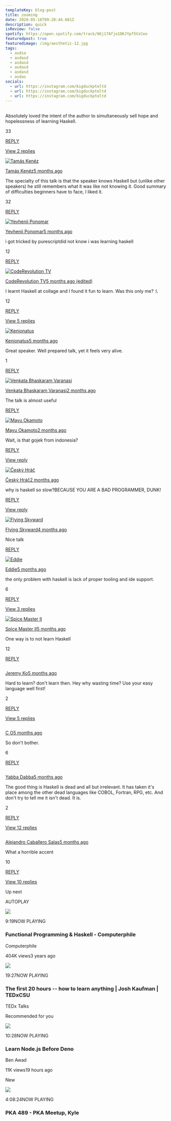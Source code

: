 ```yaml
---
templateKey: blog-post
title: zooming
date: 2020-05-16T09:28:44.681Z
description: quick
isReview: false
spotify: https://open.spotify.com/track/6Kj17Afjo1OKJYpf5VzCeo
featuredpost: true
featuredimage: /img/aesthetic-12.jpg
tags:
  - asdsa
  - asdasd
  - asdasd
  - asdasd
  - asdasd
  - asdas
socials:
  - url: https://instagram.com/bigduckpteltd
  - url: https://instagram.com/bigduckpteltd
  - url: https://instagram.com/bigduckpteltd
---
```

\
Absolutely loved the intent of the author to simultaneously sell hope and hopelessness of learning Haskell.

[](<>)33[](<>)

[REPLY](<>)

[View 2 replies](<>)

[![Tamás Kenéz](https://yt3.ggpht.com/a/AATXAJxEaL9ne_ujUHNEa1LRaLsoYqQcnCrYesj2zw=s48-c-k-c0xffffffff-no-rj-mo)](https://www.youtube.com/channel/UCV_Kn8qtUNlhtpb5oveDrEA)

[Tamás Kenéz](https://www.youtube.com/channel/UCV_Kn8qtUNlhtpb5oveDrEA)[5 months ago](https://www.youtube.com/watch?v=RvRVn8jXoNY&lc=Ugy5ShXeMa4XfDvZaKl4AaABAg)

The specialty of this talk is that the speaker knows Haskell but (unlike other speakers) he still remembers what it was like not knowing it. Good summary of difficulties beginners have to face, I liked it.

[](<>)32[](<>)

[REPLY](<>)

[![Yevhenii Ponomar](https://yt3.ggpht.com/a/AATXAJxgBzcQ5ni8y5ruzYhWeMldmdza06yRNvJo_w=s48-c-k-c0xffffffff-no-rj-mo)](https://www.youtube.com/channel/UCr3XgWn3i-rgSuFpdRFW_nw)

[Yevhenii Ponomar](https://www.youtube.com/channel/UCr3XgWn3i-rgSuFpdRFW_nw)[5 months ago](https://www.youtube.com/watch?v=RvRVn8jXoNY&lc=Ugwsyyp05K34eRX_hVN4AaABAg)

i got tricked by purescriptdid not know i was learning haskell

[](<>)12[](<>)

[REPLY](<>)

[![CodeRevolution TV](https://yt3.ggpht.com/a/AATXAJwM4nn2vmRXmgdXOOZ1eDTYUyNDQt3t2Brj3A=s48-c-k-c0xffffffff-no-rj-mo)](https://www.youtube.com/channel/UCVLIksvzyk-D_oEdHab2Lgg)

[CodeRevolution TV](https://www.youtube.com/channel/UCVLIksvzyk-D_oEdHab2Lgg)[5 months ago (edited)](https://www.youtube.com/watch?v=RvRVn8jXoNY&lc=UgwLyIVx3jKCR_S2lkl4AaABAg)

I learnt Haskell at collage and I found it fun to learn. Was this only me? :\

[](<>)12[](<>)

[REPLY](<>)

[View 5 replies](<>)

[![Kenionatus](https://yt3.ggpht.com/a/AATXAJzHBiBQCuvFBhJZ4cAQLOWVAv2wG0zRa_VDJQ=s48-c-k-c0xffffffff-no-rj-mo)](https://www.youtube.com/channel/UCrX_6Cdi7HzRcPRpFQ10Cwg)

[Kenionatus](https://www.youtube.com/channel/UCrX_6Cdi7HzRcPRpFQ10Cwg)[5 months ago](https://www.youtube.com/watch?v=RvRVn8jXoNY&lc=UgwPO9FD7xID4v_DM_R4AaABAg)

Great speaker. Well prepared talk, yet it feels very alive.

[](<>)1[](<>)

[REPLY](<>)

[![Venkata Bhaskaram Varanasi](https://yt3.ggpht.com/a/AATXAJxcQ-Otf3uPMJXaNWvFFP5ACnK9RH9CVcgH9Q=s48-c-k-c0xffffffff-no-rj-mo)](https://www.youtube.com/channel/UCF-_GBOq2qQgLPfFV9DOtOg)

[Venkata Bhaskaram Varanasi](https://www.youtube.com/channel/UCF-_GBOq2qQgLPfFV9DOtOg)[2 months ago](https://www.youtube.com/watch?v=RvRVn8jXoNY&lc=Ugx6Fen5HLjgXBmGgfN4AaABAg)

The talk is almost useful

[](<>)[](<>)

[REPLY](<>)

[![Mayu Okamoto](https://yt3.ggpht.com/a/AATXAJwwgv27Y0SKsBsmb4-Y2PN3IePWH3bU4y5wBg=s48-c-k-c0xffffffff-no-rj-mo)](https://www.youtube.com/channel/UCW_SW0aVFn4AkJ3VaMIailw)

[Mayu Okamoto](https://www.youtube.com/channel/UCW_SW0aVFn4AkJ3VaMIailw)[2 months ago](https://www.youtube.com/watch?v=RvRVn8jXoNY&lc=UgwamiNt8oHwH-xfewB4AaABAg)

Wait, is that gojek from indonesia?

[](<>)[](<>)

[REPLY](<>)

[View reply](<>)

[![Český Hráč](https://yt3.ggpht.com/a/AATXAJyono-pQd9lx9kARG2VGZOib7aexhFszx9ozA=s48-c-k-c0xffffffff-no-rj-mo)](https://www.youtube.com/channel/UC-CDZmGdJAHUxF9TE-aZPAQ)

[Český Hráč](https://www.youtube.com/channel/UC-CDZmGdJAHUxF9TE-aZPAQ)[2 months ago](https://www.youtube.com/watch?v=RvRVn8jXoNY&lc=UgwDvzZfYEo1fWXLBAd4AaABAg)

why is haskell so slow?BECAUSE YOU ARE A BAD PROGRAMMER, DUNK!

[](<>)[](<>)

[REPLY](<>)

[View reply](<>)

[![Flying Skyward](https://yt3.ggpht.com/a/AATXAJxSibE8qCz7MPEN1yb1Jn0ePGyEv4ZQ_3KboQ=s48-c-k-c0xffffffff-no-rj-mo)](https://www.youtube.com/channel/UC6MC4WUviLww40IZKo30FKg)

[Flying Skyward](https://www.youtube.com/channel/UC6MC4WUviLww40IZKo30FKg)[4 months ago](https://www.youtube.com/watch?v=RvRVn8jXoNY&lc=UgydWNfJ8YN6lLkU2LZ4AaABAg)

Nice talk

[](<>)[](<>)

[REPLY](<>)

[![Eddie](https://yt3.ggpht.com/a/AATXAJwZ45ODomsZ051jWryFSXc94QuomOhjdzVBgA=s48-c-k-c0xffffffff-no-rj-mo)](https://www.youtube.com/channel/UC4CWRe6MwnZ5uc4DsAhrxKw)

[Eddie](https://www.youtube.com/channel/UC4CWRe6MwnZ5uc4DsAhrxKw)[5 months ago](https://www.youtube.com/watch?v=RvRVn8jXoNY&lc=UgxsRIsPuvnqQpENHYF4AaABAg)

the only problem with haskell is lack of proper tooling and ide support.

[](<>)6[](<>)

[REPLY](<>)

[View 3 replies](<>)

[![Spice Master II](https://yt3.ggpht.com/a/AATXAJxFWEZg9wfo42gKzSZJE25XdxlHZyNUroCSKQ=s48-c-k-c0xffffffff-no-rj-mo)](https://www.youtube.com/channel/UCevifdTd1j694bwH3X_il8w)

[Spice Master II](https://www.youtube.com/channel/UCevifdTd1j694bwH3X_il8w)[5 months ago](https://www.youtube.com/watch?v=RvRVn8jXoNY&lc=Ugx9vlew7nboND-cU2R4AaABAg)

One way is to not learn Haskell

[](<>)12[](<>)

[REPLY](<>)

[![](<>)](https://www.youtube.com/channel/UCPXslYacKMJTjdloRy24ASw)

[Jeremy Ko](https://www.youtube.com/channel/UCPXslYacKMJTjdloRy24ASw)[5 months ago](https://www.youtube.com/watch?v=RvRVn8jXoNY&lc=UgwTDMro8aRPlkNSDjJ4AaABAg)

Hard to learn? don't learn then. Hey why wasting time? Use your easy language well first!

[](<>)2[](<>)

[REPLY](<>)

[View 5 replies](<>)

[![](<>)](https://www.youtube.com/channel/UCjJPPdNBY66OwCPiY3Jj6KQ)

[C O](https://www.youtube.com/channel/UCjJPPdNBY66OwCPiY3Jj6KQ)[5 months ago](https://www.youtube.com/watch?v=RvRVn8jXoNY&lc=UgyEzX--ozR8kAymzmV4AaABAg)

So don't bother.

[](<>)6[](<>)

[REPLY](<>)

[![](<>)](https://www.youtube.com/channel/UCDbuof9el6Usm65zCHk0pzQ)

[Yabba Dabba](https://www.youtube.com/channel/UCDbuof9el6Usm65zCHk0pzQ)[5 months ago](https://www.youtube.com/watch?v=RvRVn8jXoNY&lc=Ugy6wUQCdqHUBeRV40J4AaABAg)

The good thing is Haskell is dead and all but irrelevant. It has taken it's place among the other dead languages like COBOL, Fortran, RPG, etc. And don't try to tell me it isn't dead. It is.

[](<>)2[](<>)

[REPLY](<>)

[View 12 replies](<>)

[![](<>)](https://www.youtube.com/channel/UCxfwaaV5DDA3cbf-bsTLhMw)

[Alejandro Caballero Salas](https://www.youtube.com/channel/UCxfwaaV5DDA3cbf-bsTLhMw)[5 months ago](https://www.youtube.com/watch?v=RvRVn8jXoNY&lc=UgyI3dGUOliZ0xMjv894AaABAg)

What a horrible accent

[](<>)10[](<>)

[REPLY](<>)

[View 10 replies](<>)

Up next

AUTOPLAY

[![](https://i.ytimg.com/vi/LnX3B9oaKzw/hqdefault.jpg?sqp=-oaymwEYCKgBEF5IVfKriqkDCwgBFQAAiEIYAXAB&rs=AOn4CLApBcUCVq6_ofAZTTBePZBhwY5cFA)](https://www.youtube.com/watch?v=LnX3B9oaKzw)

9:19NOW PLAYING

### Functional Programming & Haskell - Computerphile

Computerphile

404K views3 years ago

[![](https://i.ytimg.com/vi/5MgBikgcWnY/hqdefault.jpg?sqp=-oaymwEYCKgBEF5IVfKriqkDCwgBFQAAiEIYAXAB&rs=AOn4CLAnKKkXrqwNvBt9PqI0VoTnVGdbUg)](https://www.youtube.com/watch?v=5MgBikgcWnY)

19:27NOW PLAYING

### The first 20 hours -- how to learn anything | Josh Kaufman | TEDxCSU

TEDx Talks

Recommended for you

[![](https://i.ytimg.com/vi/bZjGSNPCXdU/hqdefault.jpg?sqp=-oaymwEYCKgBEF5IVfKriqkDCwgBFQAAiEIYAXAB&rs=AOn4CLBiZPACZt1XOLI2Zitlhx_sodgcGw)](https://www.youtube.com/watch?v=bZjGSNPCXdU)

10:28NOW PLAYING

### Learn Node.js Before Deno

Ben Awad

11K views19 hours ago

New

[![](https://i.ytimg.com/vi/rUbZFzGtu40/hqdefault.jpg?sqp=-oaymwEYCKgBEF5IVfKriqkDCwgBFQAAiEIYAXAB&rs=AOn4CLABOlj9lPC-IFQOdhaaoF96GtqZPA)](https://www.youtube.com/watch?v=rUbZFzGtu40&t=8903s)

4:08:24NOW PLAYING

### PKA 489 - PKA Meetup, Kyle